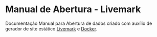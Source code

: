 # Manual de Abertura - Livemark

Documentação Manual para Abertura de dados criado com auxílio de gerador de site estático [Livemark](https://frictionlessdata.github.io/livemark-project) e [Docker](https://hub.docker.com/repository/docker/gabrielbdornas/livemark).